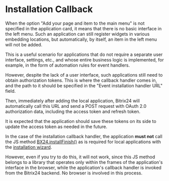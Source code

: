 # Installation Callback

When the option "Add your page and item to the main menu" is not specified in the application card, it means that there is no basic interface in the left menu. Such an application can still register widgets in various embedding locations, but automatically, by itself, an item in the left menu will not be added.

This is a useful scenario for applications that do not require a separate user interface, settings, etc., and whose entire business logic is implemented, for example, in the form of automation rules for event handlers.

However, despite the lack of a user interface, such applications still need to obtain authorization tokens. This is where the callback handler comes in, and the path to it should be specified in the "Event installation handler URL" field.

Then, immediately after adding the local application, Bitrix24 will automatically call this URL and send a POST request with OAuth 2.0 authorization data, including the access token and refresh token.

It is expected that the application should save these tokens on its side to update the access token as needed in the future.

In the case of the installation callback handler, the application **must not** call the JS method [BX24.installFinish()](../../../sdk/bx24-js-sdk/system-functions/bx24-install-finish.md) as is required for local applications with the [installation wizard](./installation-master.md).

However, even if you try to do this, it will not work, since this JS method belongs to a library that operates only within the frames of the application's interface in the browser, while the application's callback handler is invoked from the Bitrix24 backend. No browser is involved in this process.